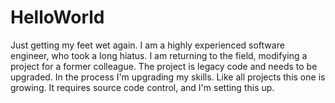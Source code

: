 # HelloWorld
Just getting my feet wet again.
I am a highly experienced software engineer, who took a long hiatus.  I am returning to the field, modifying a project for a former colleague.  The project is legacy code and needs to be upgraded.  In the process I'm upgrading my skills.  Like all projects this one is growing.  It requires source code control, and I'm setting this up.

